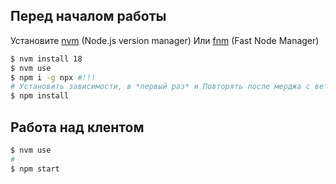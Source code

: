 ## Перед началом работы

Установите [nvm](https://github.com/nvm-sh/nvm#installation-and-update) (Node.js version manager)
Или [fnm](https://github.com/Schniz/fnm) (Fast Node Manager)

```bash
$ nvm install 18
$ nvm use
$ npm i -g npx #!!!
# Установить зависимости, в *первый раз* и Повторять после мерджа с веткой `dev` или `v*`
$ npm install
```

## Работа над клентом

```bash
$ nvm use
#
$ npm start
```